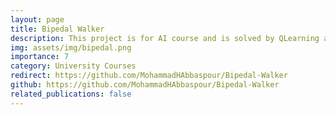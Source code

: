 ```yaml
---
layout: page
title: Bipedal Walker
description: This project is for AI course and is solved by QLearning approach.
img: assets/img/bipedal.png
importance: 7
category: University Courses
redirect: https://github.com/MohammadHAbbaspour/Bipedal-Walker
github: https://github.com/MohammadHAbbaspour/Bipedal-Walker
related_publications: false
---
```

